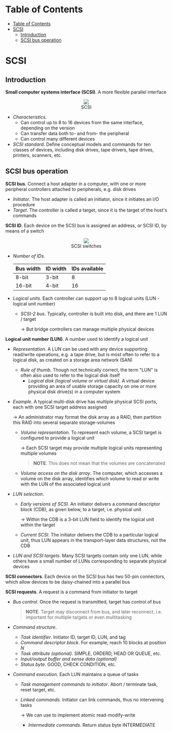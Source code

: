 <!-- TOC titleSize:1 tabSpaces:2 depthFrom:1 depthTo:6 withLinks:1 updateOnSave:1 orderedList:0 skip:0 title:1 charForUnorderedList:* -->
# Table of Contents
- [Table of Contents](#table-of-contents)
- [SCSI](#scsi)
  - [Introduction](#introduction)
  - [SCSI bus operation](#scsi-bus-operation)
<!-- /TOC -->

# SCSI
## Introduction
**Small computer systems interface (SCSI)**. A more flexible parallel interface

<div style="text-align:center">
    <img src="https://i.imgur.com/bA2OkAu.png">
    <figcaption>SCSI</figcaption>
</div>

* *Characteristics*.
    * Can control up to 8 to 16 devices from the same interface, depending on the version
    * Can transfer data both to- and from- the peripheral
    * Can control many different devices
* *SCSI standard*. Define conceptual models and commands for ten classes of devices, including disk drives, tape drivers, tape drives, printers, scanners, etc.

## SCSI bus operation
**SCSI bus**. Connect a host adapter in a computer, with one or more peripheral controllers attached to peripherals, e.g. disk drives
* *Initiator*. The host adapter is called an initiator, since it initiates an I/O procedure
* *Target*. The controller is called a target, since it is the target of the host's commands

**SCSI ID**. Each device on the SCSI bus is assigned an address, or SCSI ID, by means of a switch

<div style="text-align:center">
    <img src="https://i.imgur.com/oyUP6eY.png">
    <figcaption>SCSI switches</figcaption>
</div>

* *Number of IDs*.

    | Bus width | ID width | IDs available |
    | --- | --- | --- |
    | 8-bit | 3-bit | 8 |
    | 16-bit | 4-bit | 16 |

* *Logical units*. Each controller can support up to 8 logical units (LUN - logical unit number)
    * *SCSI-2 bus*. Typically, controller is built into disk, and there are 1 LUN / target

        $\to$ But bridge controllers can manage multiple physical devices

**Logical unit number (LUN)**. A number used to identify a logical unit
* *Representation*. A LUN can be used with any device supporting read/write operations, e.g. a tape drive, but is most often to refer to a logical disk, as created on a storage area network (SAN)
    * *Rule of thumb*. Though not technically correct, the term "LUN" is often also used to refer to the logical disk itself
        * *Logical disk (logical volume or virtual disk)*. A virtual device providing an area of usable storage capacity on one or more physical disk drive(s) in a computer system
* *Example*. A typical multi-disk drive has multiple physical SCSI ports, each with one SCSI target address assigned

    $\to$ An administrator may format the disk array as a RAID, then partition this RAID into several separate storage-volumes
    * *Volume representation*. To represent each volume, a SCSI target is configured to provide a logical unit

        $\to$ Each SCSI target may provide multiple logical units representing multiple volumes

        >**NOTE**. This does not mean that the volumes are concatenated
    
    * *Volume access on the disk array*. The computer, which accesses a volume on the disk array, identifies which volume to read or write with the LUN of the associated logical unit
* *LUN selection*. 
    * *Early versions of SCSI*. An initiator delivers a command descriptor block (CDB), as given below, to a target, i.e. physical unit

        $\to$ Within the CDB is a 3-bit LUN field to identify the logical unit within the target
    * *Current SCSI*. The initiator delivers the CDB to a particular logical unit, thus LUN appears in the transport-layer data structures, not the CDB
* *LUN and SCSI targets*. Many SCSI targets contain only one LUN, while others have a small number of LUNs corresponding to separate physical devices 

**SCSI connectors**. Each device on the SCSI bus has two 50-pin connectors, which allow devices to be daisy-chained into a parallel bus

**SCSI requests**. A request is a command from initiator to target
* *Bus control*. Once the request is transmitted, target has control of bus

    >**NOTE**. Target may disconnect from bus, and later reconnect, i.e. important for multiple targets or even multitasking

* *Command structure*.
    * *Task identifier*. Initiator ID, target ID, LUN, and tag
    * *Command descriptor block*. For example, reach 10 blocks at position $N$
    * *Task attribute (optional)*. SIMPLE, ORDERD, HEAD OR QUEUE, etc.
    * *Input/output buffer and sense data (optional)*
    * *Status byte*. GOOD, CHECK CONDITION, etc.
* *Command execution*. Each LUN maintains a queue of tasks
    * *Task management commands to initiator*. Abort / terminate task, reset target, etc.
    * *Linked commands*. Initiator can link commands, thus no intervening tasks

        $\to$ We can use to implement atomic read-modify-write
        * *Intermediate commands*. Return status byte INTERMEDIATE